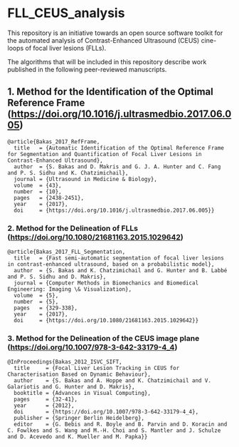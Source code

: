 # FLL_CEUS_analysis
This repository is an initiative towards an open source software toolkit for the automated analysis of Contrast-Enhanced Ultrasound (CEUS) cine-loops of focal liver lesions (FLLs).

The algorithms that will be included in this repository describe work published in the following peer-reviewed manuscripts.

## 1. Method for the Identification of the Optimal Reference Frame (https://doi.org/10.1016/j.ultrasmedbio.2017.06.005)
```
@article{Bakas_2017_RefFrame,
  title   = {Automatic Identification of the Optimal Reference Frame for Segmentation and Quantification of Focal Liver Lesions in Contrast-Enhanced Ultrasound},
  author  = {S. Bakas and D. Makris and G. J. A. Hunter and C. Fang and P. S. Sidhu and K. Chatzimichail},
  journal = {Ultrasound in Medicine & Biology},
  volume  = {43},
  number  = {10},
  pages   = {2438-2451},
  year    = {2017},
  doi     = {https://doi.org/10.1016/j.ultrasmedbio.2017.06.005}}
```



### 2. Method for the Delineation of FLLs (https://doi.org/10.1080/21681163.2015.1029642)
```
@article{Bakas_2017_FLL_Segmentation,
  title   = {Fast semi-automatic segmentation of focal liver lesions in contrast-enhanced ultrasound, based on a probabilistic model},
  author  = {S. Bakas and K. Chatzimichail and G. Hunter and B. Labbé and P. S. Sidhu and D. Makris},
  journal = {Computer Methods in Biomechanics and Biomedical Engineering: Imaging \& Visualization},
  volume  = {5},
  number  = {5},
  pages   = {329-338},
  year    = {2017},
  doi     = {https://doi.org/10.1080/21681163.2015.1029642}}
```



### 3. Method for the Delineation of the CEUS image plane (https://doi.org/10.1007/978-3-642-33179-4_4)
```
@InProceedings{Bakas_2012_ISVC_SIFT,
  title     = {Focal Liver Lesion Tracking in CEUS for Characterisation Based on Dynamic Behaviour},
  author    = {S. Bakas and A. Hoppe and K. Chatzimichail and V. Galariotis and G. Hunter and D. Makris},
  booktitle = {Advances in Visual Computing},
  pages     = {32-41},
  year      = {2012},
  doi       = {https://doi.org/10.1007/978-3-642-33179-4_4},
  publisher = {Springer Berlin Heidelberg},
  editor    = {G. Bebis and R. Boyle and B. Parvin and D. Koracin and C. Fowlkes and S. Wang and M.-H. Choi and S. Mantler and J. Schulze and D. Acevedo and K. Mueller and M. Papka}}
```
